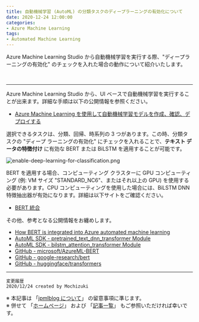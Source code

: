 ```yaml
---
title: 自動機械学習 (AutoML) の分類タスクのディープラーニングの有効化について
date: 2020-12-24 12:00:00
categories:
- Azure Machine Learning
tags:
- Automated Machine Learning
---
```

Azure Machine Learning Studio から自動機械学習を実行する際、"ディープラーニングの有効化" のチェックを入れた場合の動作について紹介いたします。
<!-- more -->
<br>

***
Azure Machine Learning Studio から、UI ベースで自動機械学習を実行することが出来ます。詳細な手順は以下の公開情報を参照ください。  

- [Azure Machine Learning を使用して自動機械学習モデルを作成、確認、デプロイする](https://docs.microsoft.com/ja-jp/azure/machine-learning/how-to-use-automated-ml-for-ml-models)

選択できるタスクは、分類、回帰、時系列の 3 つがあります。この時、分類タスクの "ディープ ラーニングの有効化" にチェックを入れることで、**テキスト データの特徴付け** に有効な BERT または BiLSTM を適用することが可能です。  

![enable-deep-learning-for-classification.png](https://jpmlblog.github.io/images/AML-deep-learning-for-automl/enable-deep-learning-for-classification.png)

BERT を適用する場合、コンピューティング クラスターに GPU コンピューティング (例: VM サイズ "STANDARD_NC6"、またはそれ以上の GPU) を使用する必要があります。CPU コンピューティングを使用した場合には、BiLSTM DNN 特徴抽出器が有効になります。詳細は以下サイトをご確認ください。  

- [BERT 統合](https://docs.microsoft.com/ja-jp/azure/machine-learning/how-to-configure-auto-features#bert-integration)

その他、参考となる公開情報をお纏めします。  

- [How BERT is integrated into Azure automated machine learning](https://techcommunity.microsoft.com/t5/azure-ai/how-bert-is-integrated-into-azure-automated-machine-learning/ba-p/1194657)
- [AutoML SDK - pretrained_text_dnn_transformer Module](https://docs.microsoft.com/en-us/python/api/azureml-automl-runtime/azureml.automl.runtime.featurizer.transformer.text.pretrained_text_dnn_transformer?view=azure-ml-py)
- [AutoML SDK - bilstm_attention_transformer Module](https://docs.microsoft.com/en-us/python/api/azureml-automl-runtime/azureml.automl.runtime.featurizer.transformer.text.bilstm_attention_transformer?view=azure-ml-py)
- [GitHub - microsoft/AzureML-BERT](https://github.com/Microsoft/AzureML-BERT)
- [GitHub - google-research/bert](https://github.com/google-research/bert)
- [GitHub - huggingface/transformers](https://github.com/huggingface/transformers)


***
`変更履歴`  
`2020/12/24 created by Mochizuki`

※ 本記事は 「[jpmlblog について](https://jpmlblog.github.io/blog/2020/01/01/about-jpmlblog/)」 の留意事項に準じます。  
※ 併せて 「[ホームページ](https://jpmlblog.github.io/blog/)」 および 「[記事一覧](https://jpmlblog.github.io/blog/archives/)」 もご参照いただければ幸いです。  